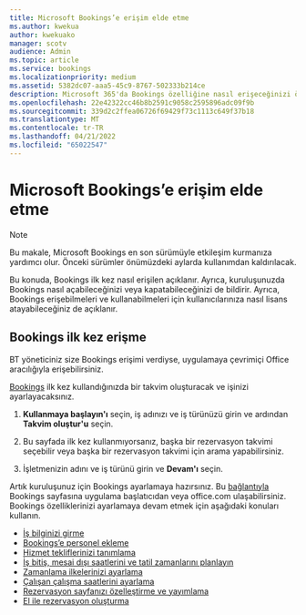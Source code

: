 ```yaml
---
title: Microsoft Bookings’e erişim elde etme
ms.author: kwekua
author: kwekuako
manager: scotv
audience: Admin
ms.topic: article
ms.service: bookings
ms.localizationpriority: medium
ms.assetid: 5382dc07-aaa5-45c9-8767-502333b214ce
description: Microsoft 365'da Bookings özelliğine nasıl erişeceğinizi öğrenin.
ms.openlocfilehash: 22e42322cc46b8b2591c9058c2595896adc09f9b
ms.sourcegitcommit: 339d2c2ffea06726f69429f73c1113c649f37b18
ms.translationtype: MT
ms.contentlocale: tr-TR
ms.lasthandoff: 04/21/2022
ms.locfileid: "65022547"
---
```

# <a name="get-access-to-microsoft-bookings"></a>Microsoft Bookings’e erişim elde etme

> [!NOTE]
> Bu makale, Microsoft Bookings en son sürümüyle etkileşim kurmanıza yardımcı olur. Önceki sürümler önümüzdeki aylarda kullanımdan kaldırılacak.

Bu konuda, Bookings ilk kez nasıl erişilen açıklanır. Ayrıca, kuruluşunuzda Bookings nasıl açabileceğinizi veya kapatabileceğinizi de bildirir. Ayrıca, Bookings erişebilmeleri ve kullanabilmeleri için kullanıcılarınıza nasıl lisans atayabileceğiniz de açıklanır.

## <a name="access-bookings-for-the-first-time"></a>Bookings ilk kez erişme

BT yöneticiniz size Bookings erişimi verdiyse, uygulamaya çevrimiçi Office aracılığıyla erişebilirsiniz.

[Bookings](https://outlook.office.com/bookings/onboarding) ilk kez kullandığınızda bir takvim oluşturacak ve işinizi ayarlayacaksınız.

1. **Kullanmaya başlayın'ı** seçin, iş adınızı ve iş türünüzü girin ve ardından **Takvim oluştur'u** seçin.

1. Bu sayfada ilk kez kullanmıyorsanız, başka bir rezervasyon takvimi seçebilir veya başka bir rezervasyon takvimi için arama yapabilirsiniz.

1. İşletmenizin adını ve iş türünü girin ve **Devam'ı** seçin.

Artık kuruluşunuz için Bookings ayarlamaya hazırsınız. Bu [bağlantıyla](https://outlook.office.com/bookings/onboarding) Bookings sayfasına uygulama başlatıcıdan veya office.com ulaşabilirsiniz. Bookings özelliklerinizi ayarlamaya devam etmek için aşağıdaki konuları kullanın.

- [İş bilginizi girme](enter-business-information.md)
- [Bookings’e personel ekleme](add-staff.md)
- [Hizmet tekliflerinizi tanımlama](define-service-offerings.md)
- [İş bitiş, mesai dışı saatlerini ve tatil zamanlarını planlayın](schedule-closures-time-off-vacation.md)
- [Zamanlama ilkelerinizi ayarlama](set-scheduling-policies.md)
- [Çalışan çalışma saatlerini ayarlama](employee-hours.md)
- [Rezervasyon sayfanızı özelleştirme ve yayımlama](customize-booking-page.md)
- [El ile rezervasyon oluşturma](create-a-manual-booking.md)